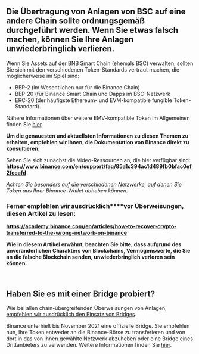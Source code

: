 Die Übertragung von Anlagen von BSC auf eine andere Chain sollte ordnungsgemäß durchgeführt werden. Wenn Sie etwas falsch machen, **können Sie Ihre Anlagen unwiederbringlich verlieren.**
------------------------------------------------------------------------------------------------------------------------------------------------------------------------------------------


Wenn Sie Assets auf der BNB Smart Chain (ehemals BSC) verwalten, sollten Sie sich mit den verschiedenen Token-Standards vertraut machen, die möglicherweise im Spiel sind:


* BEP-2 (im Wesentlichen nur für die Binance Chain)
* BEP-20 (für Binance Smart Chain und Dapps im BSC-Netzwerk
* ERC-20 (der häufigste Ethereum- und EVM-kompatible fungible Token-Standard).


Nähere Informationen über weitere EMV-kompatible Token im Allgemeinen finden Sie [hier](https://support.metamask.io/hc/en-us/articles/4405497827355).


**Um die genauesten und aktuellsten Informationen zu diesen Themen zu erhalten, empfehlen wir Ihnen, die Dokumentation von Binance direkt zu konsultieren.**


Sehen Sie sich zunächst die Video-Ressourcen an, die hier verfügbar sind: **<https://www.binance.com/en/support/faq/85a1c394ac1d489fb0bfac0ef2fceafd>**


*Achten Sie besonders auf die verschiedenen Netzwerke, auf denen Sie Token aus Ihrer Binance-Wallet abheben können.*


### Ferner **empfehlen wir ausdrücklich****vor Überweisungen, diesen Artikel zu lesen**:


**<https://academy.binance.com/en/articles/how-to-recover-crypto-transferred-to-the-wrong-network-on-binance>**


**Wie in diesem Artikel erwähnt, beachten Sie bitte, dass aufgrund des unveränderlichen Charakters von Blockchains, Vermögenswerte, die Sie an die falsche Blockchain senden, unwiederbringlich verloren sein können.** 


 


Haben Sie es mit einer Bridge probiert?
---------------------------------------


Wie bei allen chain-übergreifenden Überweisungen von Anlagen, [empfehlen wir ausdrücklich den Einsatz von Bridges](https://support.metamask.io/hc/en-us/articles/4836913606683).


Binance unterhielt bis November 2021 eine offizielle Bridge. Sie empfehlen nun, Ihre Token entweder an die Binance-Börse zu transferieren und von dort in das von Ihnen gewählte Netzwerk abzuheben oder eine Bridge eines Drittanbieters zu verwenden. Weitere Informationen finden Sie [hier](https://www.binance.org/en/bridge).


 


 

